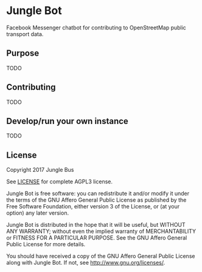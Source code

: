 # Jungle Bot

Facebook Messenger chatbot for contributing to OpenStreetMap public transport data.

## Purpose

TODO


## Contributing

TODO


## Develop/run your own instance

TODO


## License

Copyright 2017 Jungle Bus

See [LICENSE](LICENSE.txt) for complete AGPL3 license.

Jungle Bot is free software: you can redistribute it and/or modify
it under the terms of the GNU Affero General Public License as published by
the Free Software Foundation, either version 3 of the License, or
(at your option) any later version.

Jungle Bot is distributed in the hope that it will be useful,
but WITHOUT ANY WARRANTY; without even the implied warranty of
MERCHANTABILITY or FITNESS FOR A PARTICULAR PURPOSE.  See the
GNU Affero General Public License for more details.

You should have received a copy of the GNU Affero General Public License
along with Jungle Bot. If not, see http://www.gnu.org/licenses/.
